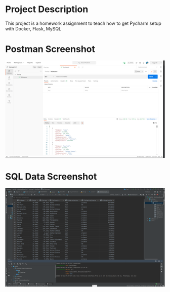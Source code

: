 # Project Description

This project is a homework assignment to teach how to get Pycharm setup with Docker, Flask, MySQL

# Postman Screenshot

![postman request output](screenshots/postman.PNG)

# SQL Data Screenshot

![pycharm data query](screenshots/query.PNG)